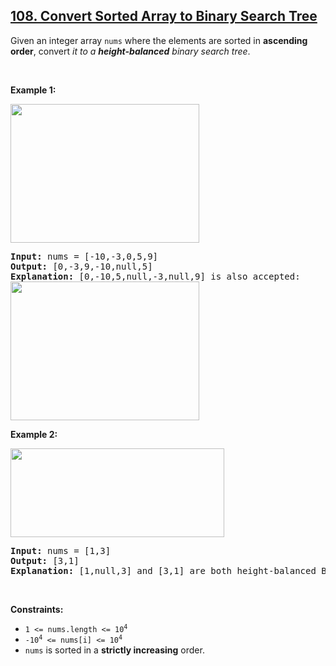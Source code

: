 ## [108. Convert Sorted Array to Binary Search Tree](https://leetcode.com/problems/convert-sorted-array-to-binary-search-tree/)
<p>Given an integer array <code>nums</code> where the elements are sorted in <strong>ascending order</strong>, convert <em>it to a </em><span data-keyword="height-balanced"><strong><em>height-balanced</em></strong></span> <em>binary search tree</em>.</p>

<p>&nbsp;</p>
<p><strong class="example">Example 1:</strong></p>
<img alt="" src="https://assets.leetcode.com/uploads/2021/02/18/btree1.jpg" style="width: 302px; height: 222px;" />
<pre>
<strong>Input:</strong> nums = [-10,-3,0,5,9]
<strong>Output:</strong> [0,-3,9,-10,null,5]
<strong>Explanation:</strong> [0,-10,5,null,-3,null,9] is also accepted:
<img alt="" src="https://assets.leetcode.com/uploads/2021/02/18/btree2.jpg" style="width: 302px; height: 222px;" />
</pre>

<p><strong class="example">Example 2:</strong></p>
<img alt="" src="https://assets.leetcode.com/uploads/2021/02/18/btree.jpg" style="width: 342px; height: 142px;" />
<pre>
<strong>Input:</strong> nums = [1,3]
<strong>Output:</strong> [3,1]
<strong>Explanation:</strong> [1,null,3] and [3,1] are both height-balanced BSTs.
</pre>

<p>&nbsp;</p>
<p><strong>Constraints:</strong></p>

<ul>
	<li><code>1 &lt;= nums.length &lt;= 10<sup>4</sup></code></li>
	<li><code>-10<sup>4</sup> &lt;= nums[i] &lt;= 10<sup>4</sup></code></li>
	<li><code>nums</code> is sorted in a <strong>strictly increasing</strong> order.</li>
</ul>

